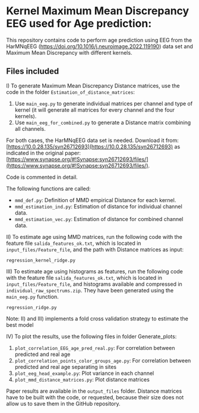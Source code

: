 # Kernel Maximum Mean Discrepancy EEG used for Age prediction:

This repository contains code to perform age prediction using EEG from the HarMNqEEG (https://doi.org/10.1016/j.neuroimage.2022.119190) data set and Maximum Mean Discrepancy with different kernels.

## Files included

I) To generate Maximum Mean Discrepancy Distance matrices, use the code in the folder `Estimation_of_distance_matrices`:

1. Use `main_eeg.py` to generate individual matrices per channel and type of kernel (it will generate all matrices for every channel and the four kernels).
2. Use `main_eeg_for_combined.py` to generate a Distance matrix combining all channels.

For both cases, the HarMNqEEG data set is needed. Download it from: [https://10.0.28.135/syn26712693](https://10.0.28.135/syn26712693) as indicated in the original paper: [https://www.synapse.org/#!Synapse:syn26712693/files/](https://www.synapse.org/#!Synapse:syn26712693/files/).

Code is commented in detail.

The following functions are called:
- `mmd_def.py`: Definition of MMD empirical Distance for each kernel.
- `mmd_estimation_ind.py`: Estimation of distance for individual channel data.
- `mmd_estimation_vec.py`: Estimation of distance for combined channel data.

II) To estimate age using MMD matrices, run the following code with the feature file `salida_features_ok.txt`, which is located in `input_files/Feature_file`, and the path with Distance matrices as input:

`regression_kernel_ridge.py`

III) To estimate age using histograms as features, run the following code with the feature file `salida_features_ok.txt`, which is located in `input_files/Feature_file`, and histograms available and compressed in `individual_raw_spectrums.zip`. They have been generated using the `main_eeg.py` function.

`regression_ridge.py`

Note: II) and III) implements a fold cross validation strategy to estimate the best model

IV) To plot the results, use the following files in folder Generate_plots:
1. `plot_correlation_EEG_age_pred_real.py`: For correlation between predicted and real age
2. `plot_correlation_points_color_groups_age.py`: For correlation between predicted and real age separating in sites
3. `plot_eeg_head_example.py`: Plot variance in each channel
4. `plot_mmd_distance_matrices.py`: Plot distance matrices

Paper results are available in the `output_files` folder. Distance matrices have to be built with the code, or requested, because their size does not allow us to save them in the GitHub repository.

